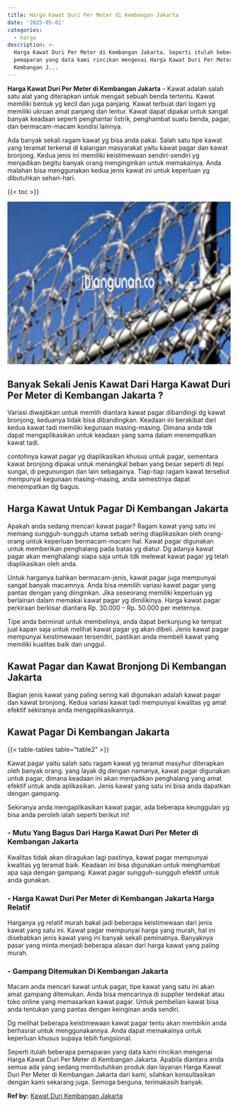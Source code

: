 ```yaml
---
title: Harga Kawat Duri Per Meter di Kembangan Jakarta
date: '2025-05-01'
categories:
  - harga
description: >-
  Harga Kawat Duri Per Meter di Kembangan Jakarta. Seperti itulah beberapa
  pemaparan yang data kami rincikan mengenai Harga Kawat Duri Per Meter di
  Kembangan J...
---
```


**Harga Kawat Duri Per Meter di Kembangan Jakarta** – Kawat adalah salah satu alat yang diterapkan untuk mengait sebuah benda tertentu. Kawat memiliki bentuk yg kecil dan juga panjang. Kawat terbuat dari logam yg memiliki ukruan amat panjang dan lentur. Kawat dapat dipakai untuk sangat banyak keadaan seperti penghantar listrik, penghambat suatu benda, pagar, dan bermacam-macam kondisi lainnya.

Ada banyak sekali ragam kawat yg bisa anda pakai. Salah satu tipe kawat yang teramat terkenal di kalangan masyarakat yaitu kawat pagar dan kawat bronjong. Kedua jenis ini memiliki keistimewaan sendiri-sendiri yg menjadikan begitu banyak orang menginginkan untuk memakainya. Anda malahan bisa menggunakan kedua jenis kawat ini untuk keperluan yg dibutuhkan sehari-hari.

{{< toc >}}

![Harga Kawat Duri Per Meter di Kembangan Jakarta](/images/jual-kawat-murah02.png)

## Banyak Sekali Jenis Kawat Dari Harga Kawat Duri Per Meter di Kembangan Jakarta ?

Variasi diwajibkan untuk memlih diantara kawat pagar dibandingi dg kawat bronjong, keduanya tidak bisa dibandingkan. Keadaan ini berakibat dari kedua kawat tadi memiliki kegunaan masing-masing. Dimana anda tdk dapat mengaplikasikan untuk keadaan yang sama dalam menempatkan kawat tadi.

contohnya kawat pagar yg diaplikasikan khusus untuk pagar, sementara kawat bronjong dipakai untuk menangkal beban yang besar seperti di tepi sungai, di pegunungan dan lain sebagainya. Tiap-tiap ragam kawat tersebut mempunyai kegunaan masing-masing, anda semestinya dapat menempatkan dg bagus.

## Harga Kawat Untuk Pagar Di Kembangan Jakarta

Apakah anda sedang mencari kawat pagar? Ragam kawat yang satu ini memang sungguh-sungguh utama sebab sering diaplikasikan oleh orang-orang untuk keperluan bermacam-macam hal. Kawat pagar digunakan untuk memberikan penghalang pada batas yg diatur. Dg adanya kawat pagar akan menghalangi siapa saja untuk tdk melewat kawat pagar yg telah diaplikasikan oleh anda.

Untuk harganya bahkan bermacam-jenis, kawat pagar juga mempunyai sangat banyak macamnya. Anda bisa memilih variasi kawat pagar yang pantas dengan yang diinginkan. Jika seseorang memiliki keperluan yg berlainan dalam memakai kawat pagar yg dimilikinya. Harga kawat pagar perkiraan berkisar diantara Rp. 30.000 – Rp. 50.000 per meternya.

Tipe anda berminat untuk membelinya, anda dapat berkunjung ke tempat jual kapan saja untuk melihat kawat pagar yg akan dibeli. Jenis kawat pagar mempunyai keistimewaan tersendiri, pastikan anda membeli kawat yang memiliki kualitas baik dan unggul.

## Kawat Pagar dan Kawat Bronjong Di Kembangan Jakarta

Bagian jenis kawat yang paling sering kali digunakan adalah kawat pagar dan kawat bronjong. Kedua variasi kawat tadi mempunyai kwalitas yg amat efektif sekiranya anda mengaplikasikannya.

## Kawat Pagar Di Kembangan Jakarta

{{< table-tables table="table2" >}}

Kawat pagar yaitu salah satu ragam kawat yg teramat masyhur diterapkan oleh banyak orang. yang layak dg dengan namanya, kawat pagar digunakan untuk pagar, dimana keadaan ini akan menjadikan penghalang yang amat efektif untuk anda aplikasikan. Jenis kawat yang satu ini bisa anda dapatkan dengan gampang.

Sekiranya anda mengaplikasikan kawat pagar, ada beberapa keunggulan yg bisa anda peroleh ialah seperti berikut ini!

### \- Mutu Yang Bagus Dari Harga Kawat Duri Per Meter di Kembangan Jakarta

Kwalitas tidak akan diragukan lagi pastinya, kawat pagar mempunyai kwalitas yg teramat baik. Keadaan ini bisa digunakan untuk menghambat apa saja dengan gampang. Kawat pagar sungguh-sungguh efektif untuk anda gunakan.

### \- Harga Kawat Duri Per Meter di Kembangan Jakarta Harga Relatif

Harganya yg relatif murah bakal jadi beberapa keistimewaan dari jenis kawat yang satu ini. Kawat pagar mempunyai harga yang murah, hal ini disebabkan jenis kawat yang ini banyak sekali peminatnya. Banyaknya pasar yang minta menjadi beberapa alasan dari harga kawat yang paling murah.

### \- Gampang Ditemukan Di Kembangan Jakarta

Macam anda mencari kawat untuk pagar, tipe kawat yang satu ini akan amat gampang ditemukan. Anda bisa mencarinya di supplier terdekat atau toko online yang memasarkan kawat pagar. Untuk pembelian kawat bisa anda tentukan yang pantas dengan keinginan anda sendiri.

Dg melihat beberapa keistimewaan kawat pagar tentu akan membikin anda berhasrat untuk menggunakannya. Anda dapat memakainya untuk keperluan khusus supaya lebih fungsional.

Seperti itulah beberapa pemaparan yang data kami rincikan mengenai Harga Kawat Duri Per Meter di Kembangan Jakarta. Apabila diantara anda semua ada yang sedang membutuhkan produk dan layanan Harga Kawat Duri Per Meter di Kembangan Jakarta dari kami, silahkan konsultasikan dengan kami sekarang juga. Semoga berguna, terimakasih banyak.

**Ref by:** [Kawat Duri Kembangan Jakarta](https://id.wikipedia.org/wiki/Kawat)

